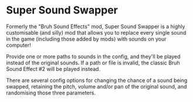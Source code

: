 # Super Sound Swapper
Formerly the "Bruh Sound Effects" mod, Super Sound Swapper is a highly customisable (and silly) mod that allows you to replace every single sound in the game (including those added by mods) with sounds on your computer!

Provide one or more paths to sounds in the config, and they'll be played instead of the original sounds. If a path or file is invalid, the classic Bruh Sound Effect #2 will be played instead.

There are several config options for changing the chance of a sound being swapped, retaining the pitch, volume and/or pan of the original sound, and randomising those three parameters.
